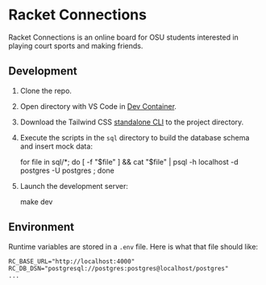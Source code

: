 # Racket Connections

Racket Connections is an online board for OSU students interested in playing court sports and making friends.

## Development

1. Clone the repo.

2. Open directory with VS Code in [Dev Container](https://code.visualstudio.com/docs/devcontainers/containers).

3. Download the Tailwind CSS [standalone CLI](https://tailwindcss.com/blog/standalone-cli) to the project directory.

4. Execute the scripts in the `sql` directory to build the database schema and insert mock data:
    
    for file in sql/*; do [ -f "$file" ] && cat "$file" | psql -h localhost -d postgres -U postgres ; done

5. Launch the development server:

    make dev

## Environment

Runtime variables are stored in a `.env` file. Here is what that file should like:

    RC_BASE_URL="http://localhost:4000"
    RC_DB_DSN="postgresql://postgres:postgres@localhost/postgres"
    ...
